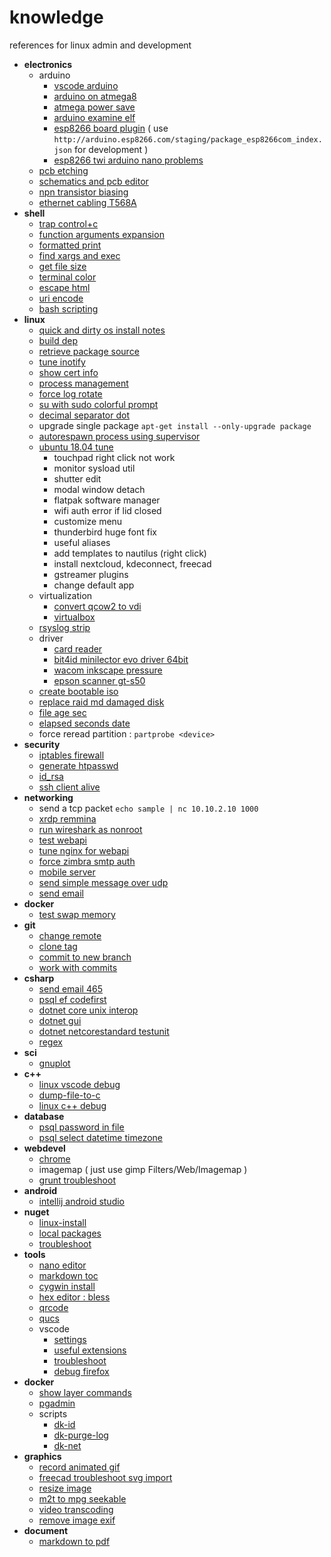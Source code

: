# knowledge

references for linux admin and development 

- **electronics**
  - arduino
    - [vscode arduino](electronics/vscode-arduino.md)
    - [arduino on atmega8](electronics/arduino-on-atmega8.md)
    - [atmega power save](electronics/atmega-power-save.md)
    - [arduino examine elf](electronics/arduino-examine-elf.md)
    - [esp8266 board plugin](https://github.com/esp8266/Arduino#installing-with-boards-manager) ( use `http://arduino.esp8266.com/staging/package_esp8266com_index.json` for development )
    - [esp8266 twi arduino nano problems](electronics/esp8266-twi-arduino-nano.md)
  - [pcb etching](electronics/pcb-etching.md)
  - [schematics and pcb editor](https://easyeda.com/)
  - [npn transistor biasing](_files/npn-transistor-biasing.xlsx)
  - [ethernet cabling T568A](http://pinouts.ru/NetworkCables/ethernet_10_100_1000_pinout.shtml)
- **shell**
  - [trap control+c](shell/trap-ctrlc.md)
  - [function arguments expansion](shell/function-args-expansion.md)
  - [formatted print](shell/formatted-print.md)
  - [find xargs and exec](shell/find-and-exec.md)
  - [get file size](shell/get-file-size.md)
  - [terminal color](https://misc.flogisoft.com/bash/tip_colors_and_formatting)
  - [escape html](linux/escape-html.md)
  - [uri encode](linux/uri-encode.md)
  - [bash scripting](linux/bash-scripting.md)
- **linux**
  - [quick and dirty os install notes](linux/quick-and-dirty-server-install-notes.md)
  - [build dep](linux/build-dep.md)  
  - [retrieve package source](linux/retrieve-package-source.md)  
  - [tune inotify](linux/tune-inotify.md)      
  - [show cert info](https://github.com/devel0/linux-scripts-utils/blob/master/show-cert-info)
  - [process management](linux/process-management.md) 
  - [force log rotate](linux/force-log-rotate.md)  
  - [su with sudo colorful prompt](linux/su-with-sudo-prompt.md)  
  - [decimal separator dot](linux/decimal-separator-dot.md)  
  - upgrade single package `apt-get install --only-upgrade package`  
  - [autorespawn process using supervisor](https://github.com/devel0/dynamic-firewall/tree/e15ce9d0e152dee37a6a5dfff9a5f543914d5c6f#config-supervisor)
  - [ubuntu 18.04 tune](linux/ubuntu-18.04-tune.md)
    - touchpad right click not work
    - monitor sysload util
    - shutter edit
    - modal window detach
    - flatpak software manager
    - wifi auth error if lid closed
    - customize menu
    - thunderbird huge font fix
    - useful aliases
    - add templates to nautilus (right click)
    - install nextcloud, kdeconnect, freecad
    - gstreamer plugins
    - change default app  
  - virtualization
    - [convert qcow2 to vdi](linux/convert-qcow2-to-vdi.md)
    - [virtualbox](linux/virtualbox.md)
  - [rsyslog strip](linux/rsyslog-strip.md)
  - driver
    - [card reader](linux/card-reader.md)
    - [bit4id minilector evo driver 64bit](linux/bit4id-minilector-evo.md)
    - [wacom inkscape pressure](linux/wacom-inkscape-pressure.md)
    - [epson scanner gt-s50](linux/driver-epson-gt-s50.md)    
  - [create bootable iso](https://raw.githubusercontent.com/jsamr/bootiso/master/bootiso)
  - [replace raid md damaged disk](linux/replace-raid-md-damaged-disk.md)  
  - [file age sec](https://github.com/devel0/linux-scripts-utils/blob/master/file-age-sec)
  - [elapsed seconds date](shell/elapsed-seconds.md)
  - force reread partition : `partprobe <device>`
- **security**
  - [iptables firewall](https://github.com/devel0/linux-scripts-utils/blob/master/fw.sh)
  - [generate htpasswd](linux/generate-htpasswd.md)
  - [id_rsa](linux/id_rsa.md)  
  - [ssh client alive](linux/ssh-keep-alive.md)
- **networking**
  - send a tcp packet `echo sample | nc 10.10.2.10 1000`
  - [xrdp remmina](linux/xrdp-remmina.md)
  - [run wireshark as nonroot](sysadmin/run-wireshark-as-nonroot.md)  
  - [test webapi](linux/test-webapi.md)
  - [tune nginx for webapi](webdevel/nginx-webapi-conf.md)  
  - [force zimbra smtp auth](sysadmin/zimbra-force-smtp-auth.md)
  - [mobile server](sysadmin/mobile-server.md)
  - [send simple message over udp](linux/send-simple-message-over-udp.md)
  - [send email](linux/send-email-wrapper.md)
- **docker**
  - [test swap memory](docker/test-swap-memory.md)
- **git**
  - [change remote](git/change-remote.md)
  - [clone tag](git/clone-tag.md)
  - [commit to new branch](git/commit-to-new-branch.md)
  - [work with commits](git/change-commit.md)
- **csharp**
  - [send email 465](csharp/send-email-465.md)
  - [psql ef codefirst](csharp/psql-ef-codefirst.md)
  - [dotnet core unix interop](csharp/dotnet-core-unix-interop.md)
  - [dotnet gui](csharp/dotnet-avalonia.md)
  - [dotnet netcorestandard testunit](https://github.com/devel0/netcore-util/tree/6267b9e954692ecc7513ccb9616d590128294598#how-this-project-was-built)
  - [regex](csharp/regex.md)
- **sci**
  - [gnuplot](tools/gnuplot.md)
- **c++**
  - [linux vscode debug](https://github.com/devel0/example-vscode-linux-cpp-debug)
  - [dump-file-to-c](shell/dump-file-to-c.md)
  - [linux c++ debug](cpp/linux-vscode-cpp-dev.md)
- **database**
  - [psql password in file](psql/psql-password-in-file.md)
  - [psql select datetime timezone](psql/select-datetime-timezone.md)
- **webdevel**
  - [chrome](webdevel/chrome.md)
  - imagemap ( just use gimp Filters/Web/Imagemap )
  - [grunt troubleshoot](javascript/grunt-troubleshoot.md)
- **android**
  - [intellij android studio](android/intellij-android-studio.md)
- **nuget**
  - [linux-install](nuget/nuget-linux-install.md)
  - [local packages](nuget/nuget-config-local-packages.md)
  - [troubleshoot](nuget/troubleshoot.md)
- **tools**
  - [nano editor](tools/nano-editor.md)
  - [markdown toc](tools/markdown-toc.md)
  - [cygwin install](tools/cygwin-install.md)
  - [hex editor : bless](https://github.com/bwrsandman/Bless)
  - [qrcode](tools/qrcode.md)  
  - [qucs](tools/qucs.md)
  - vscode
    - [settings](tools/vscode-settings.md)
    - [useful extensions](tools/vscode-useful-extensions.md)
    - [troubleshoot](tools/vscode-troubleshoot.md)
    - [debug firefox](webdevel/vscode-debug-firefox.md)  
- **docker**
  - [show layer commands](docker/show-layer-commands.md)
  - [pgadmin](docker/pgadmin.md)
  - scripts
    - [dk-id](https://github.com/devel0/linux-scripts-utils/blob/master/dk-id)
    - [dk-purge-log](https://github.com/devel0/linux-scripts-utils/blob/master/dk-purge-log)
    - [dk-net](https://github.com/devel0/linux-scripts-utils/blob/master/dk-net)
- **graphics**
  - [record animated gif](tools/record-animated-gif.md)
  - [freecad troubleshoot svg import](linux/freecad-import-svg-segmentation-fault.md)
  - [resize image](tools/resize-image.md)
  - [m2t to mpg seekable](tools/m2t-to-mpg-seekable.md)
  - [video transcoding](tools/video-transcoding.md)
  - [remove image exif](tools/remove-image-exif.md)
- **document**
  - [markdown to pdf](tools/markdown-to-pdf.md)
